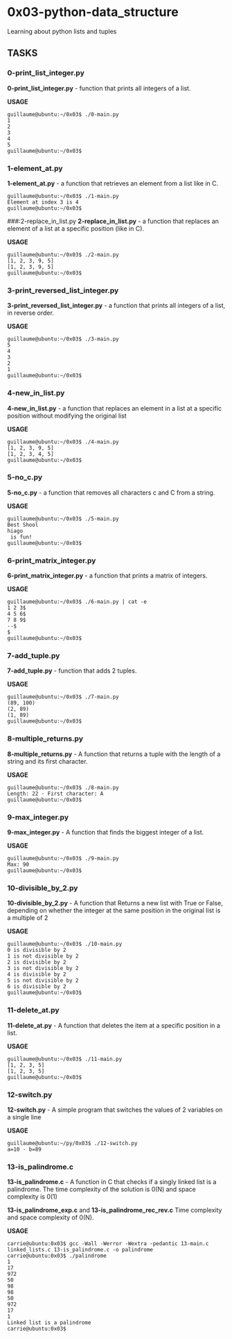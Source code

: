 # 0x03-python-data_structure

Learning about python lists and tuples

## TASKS

### 0-print_list_integer.py

**0-print_list_integer.py** - function that prints all integers of a list.

**USAGE**
```
guillaume@ubuntu:~/0x03$ ./0-main.py
1
2
3
4
5
guillaume@ubuntu:~/0x03$
```

### 1-element_at.py
**1-element_at.py** - a function that retrieves an element from a list like in C.

```
guillaume@ubuntu:~/0x03$ ./1-main.py
Element at index 3 is 4
guillaume@ubuntu:~/0x03$
```


###:2-replace_in_list.py
**2-replace_in_list.py** - a function that replaces an element of a list at a specific position (like in C).

**USAGE**
```
guillaume@ubuntu:~/0x03$ ./2-main.py
[1, 2, 3, 9, 5]
[1, 2, 3, 9, 5]
guillaume@ubuntu:~/0x03$
```

### 3-print_reversed_list_integer.py
**3-print_reversed_list_integer.py** -  a function that prints all integers of a list, in reverse order.

**USAGE**
```
guillaume@ubuntu:~/0x03$ ./3-main.py
5
4
3
2
1
guillaume@ubuntu:~/0x03$
```

### 4-new_in_list.py

**4-new_in_list.py** -  a function that replaces an element in a list at a specific position without modifying the original list

**USAGE**
```
guillaume@ubuntu:~/0x03$ ./4-main.py
[1, 2, 3, 9, 5]
[1, 2, 3, 4, 5]
guillaume@ubuntu:~/0x03$
```

### 5-no_c.py

**5-no_c.py** - a function that removes all characters c and C from a string.

**USAGE**
```
guillaume@ubuntu:~/0x03$ ./5-main.py
Best Shool
hiago
 is fun!
guillaume@ubuntu:~/0x03$ 
```

### 6-print_matrix_integer.py

**6-print_matrix_integer.py** -  a function that prints a matrix of integers.

**USAGE**

```
guillaume@ubuntu:~/0x03$ ./6-main.py | cat -e
1 2 3$
4 5 6$
7 8 9$
--$
$
guillaume@ubuntu:~/0x03$ 
```

### 7-add_tuple.py

**7-add_tuple.py** - function that adds 2 tuples.

**USAGE**
```
guillaume@ubuntu:~/0x03$ ./7-main.py
(89, 100)
(2, 89)
(1, 89)
guillaume@ubuntu:~/0x03$
```

### 8-multiple_returns.py

**8-multiple_returns.py** - A function that returns a tuple with the length of a string and its first character.

**USAGE**

```
guillaume@ubuntu:~/0x03$ ./8-main.py
Length: 22 - First character: A
guillaume@ubuntu:~/0x03$
```

### 9-max_integer.py

**9-max_integer.py** - A function that finds the biggest integer of a list.

**USAGE**

```
guillaume@ubuntu:~/0x03$ ./9-main.py
Max: 90
guillaume@ubuntu:~/0x03$
```

### 10-divisible_by_2.py

**10-divisible_by_2.py** - A function that Returns a new list with True or False, depending on whether the integer at the same position in the original list is a multiple of 2

**USAGE**
```
guillaume@ubuntu:~/0x03$ ./10-main.py
0 is divisible by 2
1 is not divisible by 2
2 is divisible by 2
3 is not divisible by 2
4 is divisible by 2
5 is not divisible by 2
6 is divisible by 2
guillaume@ubuntu:~/0x03$
```


### 11-delete_at.py

**11-delete_at.py** - A function that deletes the item at a specific position in a list.


**USAGE**
```
guillaume@ubuntu:~/0x03$ ./11-main.py
[1, 2, 3, 5]
[1, 2, 3, 5]
guillaume@ubuntu:~/0x03$
```

### 12-switch.py

**12-switch.py** - A simple program that switches the values of 2 variables on a single line

**USAGE**
```
guillaume@ubuntu:~/py/0x03$ ./12-switch.py
a=10 - b=89
```

### 13-is_palindrome.c

**13-is_palindrome.c** - A function in C that checks if a singly linked list is a palindrome.
The time complexity of the solution is 0(N) and space complexity is 0(1)

**13-is_palindrome_exp.c** and **13-is_palindrome_rec_rev.c**
Time complexity and space complexity of 0(N).

**USAGE**
```
carrie@ubuntu:0x03$ gcc -Wall -Werror -Wextra -pedantic 13-main.c linked_lists.c 13-is_palindrome.c -o palindrome
carrie@ubuntu:0x03$ ./palindrome
1
17
972
50
98
98
50
972
17
1
Linked list is a palindrome
carrie@ubuntu:0x03$
```
